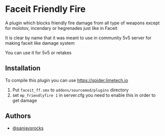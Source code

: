 
# Faceit Friendly Fire

A plugin which blocks friendly fire damage from all type of weapons except for molotov, incendary or hegrenades just like in Faceit

It is clear by name that it was meant to use in community 5v5 server for making faceit like damage system

You can use it for 5v5 or retakes


## Installation

To compile this plugin you can use https://spider.limetech.io

1.  Put `faceit_ff.smx` to `addons/sourcemod/plugins` directory
2.  set `mp_friendlyfire 1` in server.cfg you need to enable this in order to get damage



## Authors

- [@sanjaysrocks](https://www.github.com/sanjaysrocks)

